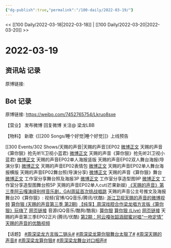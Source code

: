 ```yaml
---
{"dg-publish":true,"permalink":"/100-daily/2022-03-19/"}
---
```



<< [[100 Daily/2022-03-18\|2022-03-18]] | [[100 Daily/2022-03-20\|2022-03-20]] >>

# 2022-03-19

## 资讯站 记录

原博链接:

## Bot 记录

原博链接: https://weibo.com/7452765754/Lkruo8sxe

【营业】
发布微博 [](https://m.weibo.cn/1736988591/4748849015686337)
回复微博 [](https://m.weibo.cn/1736988591/4747600714270196)
关注@ 梁龙LBB

【物料】
[](https://m.weibo.cn/2283805633/4748688964977751) 新歌《[[200 Songs/睡个好觉\|睡个好觉]]》上线预告

[[300 Events/302 Shows/天赐的声音\|天赐的声音]]EP02
[微博正文](https://m.weibo.cn/5876797510/4748716545936036) 天赐的声音《算你狠》抢先听1(卫视小蓝君)
[微博正文](https://m.weibo.cn/5876797510/4748764495482824) 天赐的声音《算你狠》抢先听2(卫视小蓝君)
[微博正文](https://m.weibo.cn/1315706994/4748672459869803) 天赐的声音EP02单人海报竖版
[](https://m.weibo.cn/1846843604/4748680509523649) 天赐的声音EP02双人舞台海报(导演分享)
[微博正文](https://m.weibo.cn/1315706994/4748732850244330) 天赐的声音EP02表情包
[微博正文](https://m.weibo.cn/1315706994/4748785752735868) 天赐的声音EP02单人舞台海报横版
[](https://m.weibo.cn/1846843604/4748815267532717) 天赐的声音EP02舞台照(导演分享)
[微博正文](https://m.weibo.cn/1315706994/4748847441511152) 天赐的声音《算你狠》舞台
[微博正文](https://m.weibo.cn/7478855230/4748822267304700) 工作室分享舞台照及海报3P
[微博正文](https://m.weibo.cn/7478855230/4748840907048333) 工作室分享造型图9P
[微博正文](https://m.weibo.cn/7478855230/4748848993666298) 工作室分享造型图舞台照5P
[](https://m.weibo.cn/1591169702/4748856418374585) 天赐的声音EP02单人cut(芒果新娱)
[《天赐的声音》第三季阿云嘎演绎别样音乐剧，GAI周延首次挑战唱跳](https://weibo.cn/sinaurl?u=https%3A%2F%2Fmp.weixin.qq.com%2Fs%2FtFmaYrEHF_QL0bQVQrDHaQ) 天赐的声音公主号推文及海报
舞台20《算你狠》:
视频(官博/QQ音乐/腾讯/优酷):
[浙江卫视天赐的声音的微博视频](https://video.weibo.com/show?fid=1034:4748741140480050)
[算你狠 (天赐的声音第三季 第2期)](https://weibo.cn/sinaurl?u=https%3A%2F%2Fc.y.qq.com%2Fbase%2Ffcgi-bin%2Fu%3F__%3DhZsyWTkI4cJI)
[【纯享】周深戏腔合作梁龙唱方言版《算你狠》玩嗨了](https://weibo.cn/sinaurl?u=http%3A%2F%2Fv.qq.com%2Fx%2Fcover%2Fmzc00200zp5l5yl%2Fr00424xt4t9.html)
[网页链接](https://weibo.cn/sinaurl?u=https%3A%2F%2Fv.youku.com%2Fv_show%2Fid_XNTg1MjczMDUyNA%3D%3D.html%3Fx%26sharefrom%3Dandroid%26scene%3Dlong%26playMode%3Dnormal%26sharekey%3Dde971229fb4dd36afc31d4d1196984275)
音源(QQ音乐/酷狗/酷我):
[算你狠](https://weibo.cn/sinaurl?u=https%3A%2F%2Fc.y.qq.com%2Fbase%2Ffcgi-bin%2Fu%3F__%3Di2HV37VI4QdW)
[算你狠 (Live)](https://weibo.cn/sinaurl?u=https%3A%2F%2Ft3.kugou.com%2Fsong.html%3Fid%3D6NgCfadzxV2)
[网页链接](https://weibo.cn/sinaurl?u=https%3A%2F%2Fm.kuwo.cn%2Fyinyue%2F213774675%3Ff%3Darphone%26t%3Dsinawb%26isstar%3D0)
天赐的声音第三季EP02正片(腾讯/优酷)
[第2期：阿云嘎张韶涵甜蜜对唱“一吻定情”](https://weibo.cn/sinaurl?u=http%3A%2F%2Fv.qq.com%2Fx%2Fcover%2Fmzc00200zp5l5yl%2Ff0042ytklsu.html)
[天赐的声音的优酷视频](https://weibo.cn/sinaurl?u=https%3A%2F%2Fv.youku.com%2Fv_show%2Fid_XNTIwNTM0NjgyMA%3D%3D.html%3Fx%26sharefrom%3Dandroid%26scene%3Dlong%26playMode%3D%26sharekey%3D78d8ada7e1568f5f5b901316abc40c7f5)

【话题】
[#周深梁龙方言版二锅头#](https://s.weibo.com/weibo?q=%23%E5%91%A8%E6%B7%B1%E6%A2%81%E9%BE%99%E6%96%B9%E8%A8%80%E7%89%88%E4%BA%8C%E9%94%85%E5%A4%B4%23)
[#周深梁龙算你狠舞台太狠了#](https://s.weibo.com/weibo?q=%23%E5%91%A8%E6%B7%B1%E6%A2%81%E9%BE%99%E7%AE%97%E4%BD%A0%E7%8B%A0%E8%88%9E%E5%8F%B0%E5%A4%AA%E7%8B%A0%E4%BA%86%23)
[#周深天赐的声音#](https://s.weibo.com/weibo?q=%23%E5%91%A8%E6%B7%B1%E5%A4%A9%E8%B5%90%E7%9A%84%E5%A3%B0%E9%9F%B3%23)
[#周深梁龙算你狠#](https://s.weibo.com/weibo?q=%23%E5%91%A8%E6%B7%B1%E6%A2%81%E9%BE%99%E7%AE%97%E4%BD%A0%E7%8B%A0%23)
[#周深梁龙舞台对口相声#](https://s.weibo.com/weibo?q=%23%E5%91%A8%E6%B7%B1%E6%A2%81%E9%BE%99%E8%88%9E%E5%8F%B0%E5%AF%B9%E5%8F%A3%E7%9B%B8%E5%A3%B0%23)
